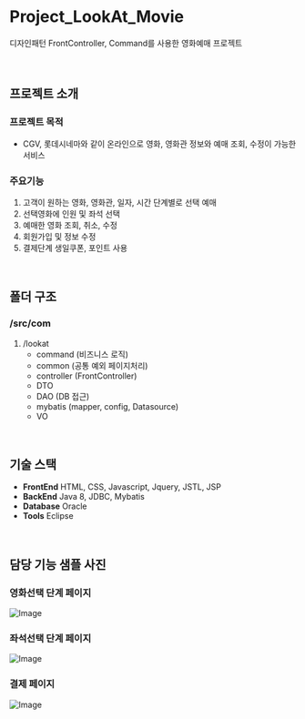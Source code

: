 # Project_LookAt_Movie
디자인패턴 FrontController, Command를 사용한 영화예매 프로젝트 <br>
<br>
<br>
## 프로젝트 소개
### 프로젝트 목적
- CGV, 롯데시네마와 같이 온라인으로 영화, 영화관 정보와 예매 조회, 수정이 가능한 서비스
### 주요기능
1. 고객이 원하는 영화, 영화관, 일자, 시간 단계별로 선택 예매
2. 선택영화에 인원 및 좌석 선택
3. 예매한 영화 조회, 취소, 수정
4. 회원가입 및 정보 수정
5. 결제단계 생일쿠폰, 포인트 사용
<br>

## 폴더 구조
### /src/com
1. /lookat
   * command (비즈니스 로직)
   * common (공통 예외 페이지처리)
   * controller (FrontController)
   * DTO 
   * DAO (DB 접근)
   * mybatis (mapper, config, Datasource)
   * VO
<br>

## 기술 스택
- **FrontEnd** HTML, CSS, Javascript, Jquery, JSTL, JSP
- **BackEnd** Java 8, JDBC, Mybatis
- **Database** Oracle
- **Tools** Eclipse
<br>

## 담당 기능 샘플 사진
### 영화선택 단계 페이지
![Image](https://github.com/user-attachments/assets/d5a93c4d-c712-4e55-b231-e6f826bc55d0)
### 좌석선택 단계 페이지
![Image](https://github.com/user-attachments/assets/8d170382-a05b-4792-874a-1808f7bb35c2)
### 결제 페이지
![Image](https://github.com/user-attachments/assets/05dd9e6b-fe8e-4cfc-8c3b-32038aa67ffb)
